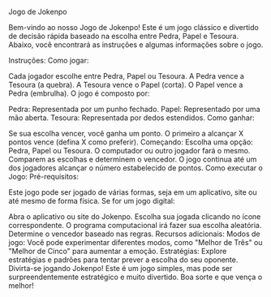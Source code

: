 Jogo de Jokenpo

Bem-vindo ao nosso Jogo de Jokenpo! Este é um jogo clássico e divertido de decisão rápida baseado na escolha entre Pedra, Papel e Tesoura. Abaixo, você encontrará as instruções e algumas informações sobre o jogo.

Instruções:
Como jogar:

Cada jogador escolhe entre Pedra, Papel ou Tesoura.
A Pedra vence a Tesoura (a quebra).
A Tesoura vence o Papel (corta).
O Papel vence a Pedra (embrulha).
O jogo é composto por:

Pedra: Representada por um punho fechado.
Papel: Representado por uma mão aberta.
Tesoura: Representada por dedos estendidos.
Como ganhar:

Se sua escolha vencer, você ganha um ponto.
O primeiro a alcançar X pontos vence (defina X como preferir).
Começando:
Escolha uma opção: Pedra, Papel ou Tesoura.
O computador ou outro jogador fará o mesmo.
Comparem as escolhas e determinem o vencedor.
O jogo continua até um dos jogadores alcançar o número estabelecido de pontos.
Como executar o Jogo:
Pré-requisitos:

Este jogo pode ser jogado de várias formas, seja em um aplicativo, site ou até mesmo de forma física.
Se for um jogo digital:

Abra o aplicativo ou site do Jokenpo.
Escolha sua jogada clicando no ícone correspondente.
O programa computacional irá fazer sua escolha aleatória.
Determine o vencedor baseado nas regras.
Recursos adicionais:
Modos de jogo: Você pode experimentar diferentes modos, como "Melhor de Três" ou "Melhor de Cinco" para aumentar a emoção.
Estratégias: Explore estratégias e padrões para tentar prever a escolha do seu oponente.
Divirta-se jogando Jokenpo! Este é um jogo simples, mas pode ser surpreendentemente estratégico e muito divertido. Boa sorte e que vença o melhor!
